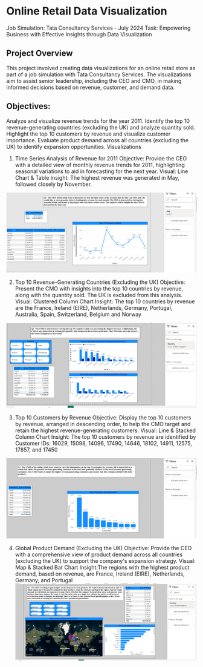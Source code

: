 # Online Retail Data Visualization
Job Simulation: Tata Consultancy Services - July 2024
Task: Empowering Business with Effective Insights through Data Visualization

## Project Overview
This project involved creating data visualizations for an online retail store as part of a job simulation with Tata Consultancy Services. The visualizations aim to assist senior leadership, including the CEO and CMO, in making informed decisions based on revenue, customer, and demand data.

## Objectives:
Analyze and visualize revenue trends for the year 2011.
Identify the top 10 revenue-generating countries (excluding the UK) and analyze quantity sold.
Highlight the top 10 customers by revenue and visualize customer importance.
Evaluate product demand across all countries (excluding the UK) to identify expansion opportunities.
Visualizations

1. Time Series Analysis of Revenue for 2011
Objective: Provide the CEO with a detailed view of monthly revenue trends for 2011, highlighting seasonal variations to aid in forecasting for the next year.
Visual: Line Chart & Table
Insight: The highest revenue was generated in May, followed closely by November. 

![Sol 1](https://github.com/Mansich0102/Online_Retail_Visualizations-/blob/main/Screenshot%20(447).png?raw=true)


2. Top 10 Revenue-Generating Countries (Excluding the UK)
Objective: Present the CMO with insights into the top 10 countries by revenue, along with the quantity sold. The UK is excluded from this analysis.
Visual: Clustered Column Chart
Insight: The top 10 countries by revenue are the France, Ireland (EIRE), Netherlands, Germany, Portugal, Australia, Spain, Switzerland, Belgium and
Norway

![ Sol 2](https://github.com/Mansich0102/Online_Retail_Visualizations-/blob/main/Screenshot%20(448).png?raw=true)


3. Top 10 Customers by Revenue
Objective: Display the top 10 customers by revenue, arranged in descending order, to help the CMO target and retain the highest revenue-generating customers.
Visual: Line & Stacked Column Chart
Insight: The top 10 customers by revenue are identified by Customer IDs: 16029, 15098, 14096, 17490, 14646, 18102, 14911, 12575, 17857, and 17450

![ Sol 3](https://github.com/Mansich0102/Online_Retail_Visualizations-/blob/main/Screenshot%20(449).png?raw=true)


4. Global Product Demand (Excluding the UK)
Objective: Provide the CEO with a comprehensive view of product demand across all countries (excluding the UK) to support the company's expansion strategy.
Visual: Map & Stacked Bar Chart
Insight:The regions with the highest product demand, based on revenue, are France, Ireland (EIRE), Netherlands, Germany, and Portugal
![ Sol 4](https://github.com/Mansich0102/Online_Retail_Visualizations-/blob/main/Screenshot%20(450).png?raw=true)
